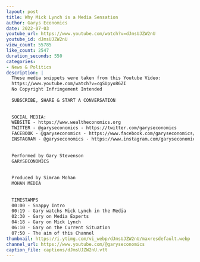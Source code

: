 ```yaml
---
layout: post
title: Why Mick Lynch is a Media Sensation
author: Garys Economics
date: 2022-07-03
youtube_url: https://www.youtube.com/watch?v=dJmsUJZW2nU
youtube_id: dJmsUJZW2nU
view_count: 55785
like_count: 2547
duration_seconds: 550
categories:
- News & Politics
description: |
  These media snippets were taken from this Youtube Video: 
  https://www.youtube.com/watch?v=cgSUpyo86ZI
  No Copyright Infringement Intended
  
  SUBSCRIBE, SHARE & START A CONVERSATION
  
  
  SOCIAL MEDIA:
  WEBSITE - https://www.wealtheconomics.org
  TWITTER - @garyseconomics - https://twitter.com/garyseconomics
  FACEBOOK - @garyseconomics - https://www.facebook.com/garyseconomics/
  INSTAGRAM - @garyseconomics - https://www.instagram.com/garyseconomics/
  
  
  Performed by Gary Stevenson
  GARYSECONOMICS
  
  
  Produced by Simran Mohan
  MOHAN MEDIA
  
  
  TIMESTAMPS
  00:00 - Snappy Intro
  00:19 - Gary watchs Mick Lynch in the Media
  02:30 - Gary on Media Experts
  04:18 - Gary on Mick Lynch
  06:10 - Gary on the Current Situation
  07:50 - The aim of this Channel
thumbnail: https://i.ytimg.com/vi_webp/dJmsUJZW2nU/maxresdefault.webp
channel_url: https://www.youtube.com/@garyseconomics
caption_file: captions/dJmsUJZW2nU.vtt
---
```

